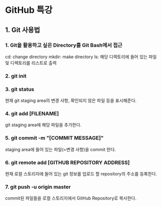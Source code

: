 # GitHub 특강
## 1.  Git 사용법
### 1. Git을 활용하고 싶은 Directory를 Git Bash에서 접근
cd: change directory
mkdir: make directory
ls: 해당 디렉토리에 들어 있는 파일 및 디렉토리를 리스트로 출력
### 2. git init
### 3. git status
현재 git staging area의 변경 사항, 확인되지 않은 파일 등을 표시해준다.
### 4. git add [FILENAME]
git staging area에 해당 파일을 추가한다.
### 5. git commit -m "[COMMIT MESSAGE]"
staging area에 들어 있는 파일(=변경 사항)을 commit 한다.
### 6. git remote add [GITHUB REPOSITORY ADDRESS]
현재 로컬 스토리지에 들어 있는 git 정보를 업로드 할 repository의 주소를 등록한다.
### 7. git push -u origin master
commit된 파일들을 로컬 스토리지에서 GitHub Repository로 복사한다.